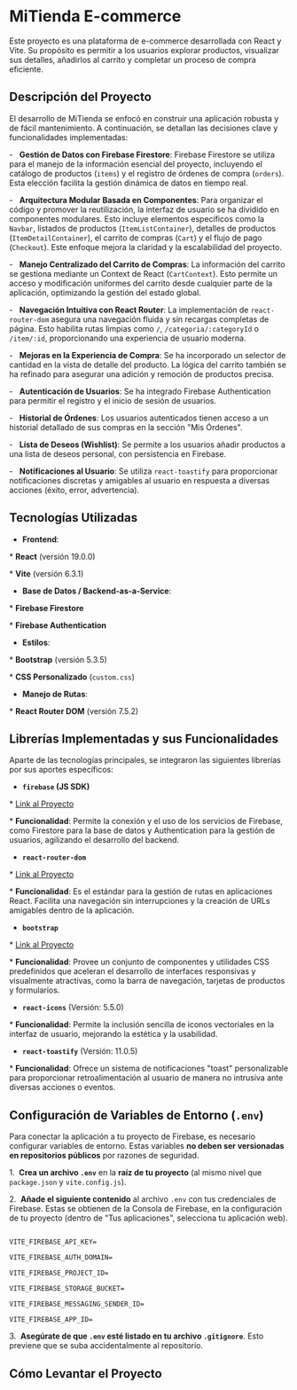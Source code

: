 # MiTienda E-commerce

Este proyecto es una plataforma de e-commerce desarrollada con React y Vite. Su propósito es permitir a los usuarios explorar productos, visualizar sus detalles, añadirlos al carrito y completar un proceso de compra eficiente.

## Descripción del Proyecto

El desarrollo de MiTienda se enfocó en construir una aplicación robusta y de fácil mantenimiento. A continuación, se detallan las decisiones clave y funcionalidades implementadas:

-   **Gestión de Datos con Firebase Firestore**: Firebase Firestore se utiliza para el manejo de la información esencial del proyecto, incluyendo el catálogo de productos (`items`) y el registro de órdenes de compra (`orders`). Esta elección facilita la gestión dinámica de datos en tiempo real.

-   **Arquitectura Modular Basada en Componentes**: Para organizar el código y promover la reutilización, la interfaz de usuario se ha dividido en componentes modulares. Esto incluye elementos específicos como la `Navbar`, listados de productos (`ItemListContainer`), detalles de productos (`ItemDetailContainer`), el carrito de compras (`Cart`) y el flujo de pago (`Checkout`). Este enfoque mejora la claridad y la escalabilidad del proyecto.

-   **Manejo Centralizado del Carrito de Compras**: La información del carrito se gestiona mediante un Context de React (`CartContext`). Esto permite un acceso y modificación uniformes del carrito desde cualquier parte de la aplicación, optimizando la gestión del estado global.

-   **Navegación Intuitiva con React Router**: La implementación de `react-router-dom` asegura una navegación fluida y sin recargas completas de página. Esto habilita rutas limpias como `/`, `/categoria/:categoryId` o `/item/:id`, proporcionando una experiencia de usuario moderna.

-   **Mejoras en la Experiencia de Compra**: Se ha incorporado un selector de cantidad en la vista de detalle del producto. La lógica del carrito también se ha refinado para asegurar una adición y remoción de productos precisa.

-   **Autenticación de Usuarios**: Se ha integrado Firebase Authentication para permitir el registro y el inicio de sesión de usuarios.

-   **Historial de Órdenes**: Los usuarios autenticados tienen acceso a un historial detallado de sus compras en la sección "Mis Órdenes".

-   **Lista de Deseos (Wishlist)**: Se permite a los usuarios añadir productos a una lista de deseos personal, con persistencia en Firebase.

-   **Notificaciones al Usuario**: Se utiliza `react-toastify` para proporcionar notificaciones discretas y amigables al usuario en respuesta a diversas acciones (éxito, error, advertencia).

## Tecnologías Utilizadas

- **Frontend**:

\* **React** (versión 19.0.0)

\* **Vite** (versión 6.3.1)

- **Base de Datos / Backend-as-a-Service**:

\* **Firebase Firestore**

\* **Firebase Authentication**

- **Estilos**:

\* **Bootstrap** (versión 5.3.5)

\* **CSS Personalizado** (`custom.css`)

- **Manejo de Rutas**:

\* **React Router DOM** (versión 7.5.2)

## Librerías Implementadas y sus Funcionalidades

Aparte de las tecnologías principales, se integraron las siguientes librerías por sus aportes específicos:

- **`firebase` (JS SDK)**

\* [Link al Proyecto](https://firebase.google.com/docs/web/setup)

\* **Funcionalidad**: Permite la conexión y el uso de los servicios de Firebase, como Firestore para la base de datos y Authentication para la gestión de usuarios, agilizando el desarrollo del backend.

- **`react-router-dom`**

\* [Link al Proyecto](https://reactrouter.com/web/guides/quick-start)

\* **Funcionalidad**: Es el estándar para la gestión de rutas en aplicaciones React. Facilita una navegación sin interrupciones y la creación de URLs amigables dentro de la aplicación.

- **`bootstrap`**

\* [Link al Proyecto](https://getbootstrap.com/)

\* **Funcionalidad**: Provee un conjunto de componentes y utilidades CSS predefinidos que aceleran el desarrollo de interfaces responsivas y visualmente atractivas, como la barra de navegación, tarjetas de productos y formularios.

- **`react-icons`** (Versión: 5.5.0)

\* **Funcionalidad**: Permite la inclusión sencilla de iconos vectoriales en la interfaz de usuario, mejorando la estética y la usabilidad.

- **`react-toastify`** (Versión: 11.0.5)

\* **Funcionalidad**: Ofrece un sistema de notificaciones "toast" personalizable para proporcionar retroalimentación al usuario de manera no intrusiva ante diversas acciones o eventos.

## Configuración de Variables de Entorno (`.env`)

Para conectar la aplicación a tu proyecto de Firebase, es necesario configurar variables de entorno. Estas variables **no deben ser versionadas en repositorios públicos** por razones de seguridad.

1.  **Crea un archivo `.env`** en la **raíz de tu proyecto** (al mismo nivel que `package.json` y `vite.config.js`).

2.  **Añade el siguiente contenido** al archivo `.env` con tus credenciales de Firebase. Estas se obtienen de la Consola de Firebase, en la configuración de tu proyecto (dentro de "Tus aplicaciones", selecciona tu aplicación web).

```env

VITE_FIREBASE_API_KEY=

VITE_FIREBASE_AUTH_DOMAIN=

VITE_FIREBASE_PROJECT_ID=

VITE_FIREBASE_STORAGE_BUCKET=

VITE_FIREBASE_MESSAGING_SENDER_ID=

VITE_FIREBASE_APP_ID=

```

3.  **Asegúrate de que `.env` esté listado en tu archivo `.gitignore`**. Esto previene que se suba accidentalmente al repositorio.

## Cómo Levantar el Proyecto
